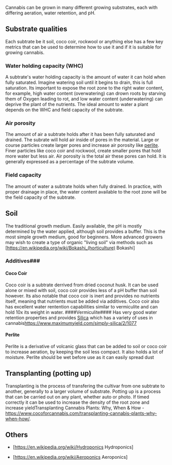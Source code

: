 Cannabis can be grown in many different growing substrates, each with differing aeration, water retention, and pH.

## Substrate qualities ##
Each subtrate be it soil, coco coir, rockwool or anything else has a few key metrics that can be used to determine how to use it and if it is suitable for growing cannabis. 

### Water holding capacity (WHC) ###
A subtrate's water holding capacity is the amount of water it can hold when fully saturated. Imagine watering soil until it begins to drain, this is full saturation. Its important to expose the root zone to the right water content, for example, high water content (overwatering) can drown roots by starving them of Oxygen leading to rot, and low water content (underwatering) can deprive the plant of the nutrients. The ideal amount to water a plant depends on the WHC and field capacity of the subtrate.

### Air porosity ###
The amount of air a subtrate holds after it has been fully saturated and drained. The subrate will hold air inside of pores in the material. Large or course particles create larger pores and increase air porosity like [perlite](/Growing_mediums#perlite). Finer particles like coco coir and rockwool, create smaller pores that hold more water but less air. Air porosity is the total air these pores can hold. It is generally expressed as a percentage of the subtrate volume.

### Field capacity ###
The amount of water a subtrate holds when fully drained. In practice, with proper drainage in place, the water content available to the root zone will be the field capacity of the subtrate.

## Soil ##
The traditional growth medium. Easily available, the pH is mostly determined by the water applied, although soil provides a buffer. This is the most simple growth medium, good for beginners.
More advanced growers may wish to create a type of organic  "living soil" via methods such as [https://en.wikipedia.org/wiki/Bokashi_(horticulture) Bokashi]

### Additives###
#### Coco Coir ####
Coco coir is a subtrate derrived from dried coconut husk. It can be used alone or mixed with soil, coco coir provides less of a pH buffer than soil however. Its also notable that coco coir is inert and provides no nutrients itself, meaning that nutrients must be added via additives. Coco coir also has excellent water rentention capabilities similar to vermiculite and can hold 10x its weight in water. 
####Vermiculite####
Has very good water retention properties and provides [Silica](/Nutrients#silica) which has a variety of uses in cannabis<ref>https://www.maximumyield.com/simply-silica/2/1077</ref>

#### Perlite ####
Perlite is a derivative of volcanic glass that can be added to soil or coco coir to increase aeration, by keeping the soil less compact. It also holds a lot of moisture. Perlite should be wet before use as it can easily spread dust

## Transplanting (potting up) ##
Transplanting is the process of transfering the cultivar from one subtrate to another, generally to a larger volume of substrate. Potting up is a process that can be carried out on any plant, whether auto or photo. If timed correctly it can be used to increase the density of the root zone and increase yield<ref>Transplanting Cannabis Plants: Why, When & How - https://www.cocoforcannabis.com/transplanting-cannabis-plants-why-when-how/</ref>.

## Others ##

* [https://en.wikipedia.org/wiki/Hydroponics Hydroponics]

* [https://en.wikipedia.org/wiki/Aeroponics Aeroponics]
